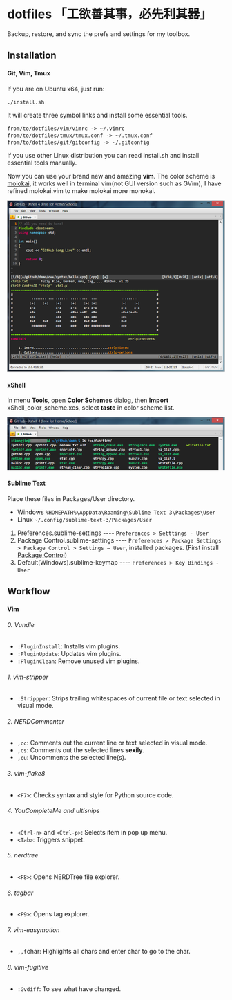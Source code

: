 dotfiles 「工欲善其事，必先利其器」
==================================

Backup, restore, and sync the prefs and settings for my toolbox.

Installation
------------

#### Git, Vim, Tmux

If you are on Ubuntu x64, just run:

```
./install.sh
```

It will create three symbol links and install some essential tools.

```
from/to/dotfiles/vim/vimrc -> ~/.vimrc
from/to/dotfiles/tmux/tmux.conf -> ~/.tmux.conf
from/to/dotfiles/git/gitconfig -> ~/.gitconfig
```

If you use other Linux distribution you can read install.sh and install essential tools manually.

Now you can use your brand new and amazing **vim**. The color scheme is [molokai][molokai], it works well in terminal vim(not GUI version such as GVim), I have refined molokai.vim to make molokai more monokai.

![vim screenshot](img/vim.png)

#### xShell

In menu **Tools**, open **Color Schemes** dialog, then **Import** xShell_color_scheme.xcs, select **taste** in color scheme list.

![xShell screenshot](img/xShell.png)

#### Sublime Text

Place these files in Packages/User directory.

- Windows `%HOMEPATH%\AppData\Roaming\Sublime Text 3\Packages\User`
- Linux `~/.config/sublime-text-3/Packages/User`

1. Preferences.sublime-settings ---- `Preferences > Setttings - User`
2. Package Control.sublime-settings ---- `Preferences > Package Settings > Package Control > Settings – User`, installed packages. (First install [Package Control][package-control])
3. Default(Windows).sublime-keymap ---- `Preferences > Key Bindings - User`

Workflow
--------

#### Vim

###### 0. Vundle

- `:PluginInstall`: Installs vim plugins.
- `:PluginUpdate`: Updates vim plugins.
- `:PluginClean`: Remove unused vim plugins.

###### 1. vim-stripper

- `:Strippper`: Strips trailing whitespaces of current file or text selected in visual mode.

###### 2. NERDCommenter

- `,cc`: Comments out the current line or text selected in visual mode.
- `,cs`: Comments out the selected lines **sexily**.
- `,cu`: Uncomments the selected line(s).

###### 3. vim-flake8

- `<F7>`: Checks syntax and style for Python source code.

###### 4. YouCompleteMe and ultisnips

- `<Ctrl-n>` and `<Ctrl-p>`: Selects item in pop up menu.  
- `<Tab>`: Triggers snippet.

###### 5. nerdtree

- `<F8>`: Opens NERDTree file explorer.

###### 6. tagbar

- `<F9>`: Opens tag explorer.

###### 7. vim-easymotion

- `,,f`char: Highlights all chars and enter char to go to the char.   

###### 8. vim-fugitive

- `:Gvdiff`: To see what have changed. 

[vundle]: https://github.com/gmarik/Vundle.vim
[molokai]: https://github.com/consen/molokai
[package-control]: https://sublime.wbond.net

